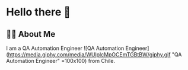 # Hello there :metal:

## :man_technologist: About Me

I am a QA Automation Engineer ![QA Automation Engineer](https://media.giphy.com/media/WUlplcMpOCEmTGBtBW/giphy.gif "QA Automation Engineer" =100x100) from Chile.
